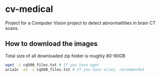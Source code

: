 # cv-medical
Project for a Computer Vision project to detect abnormatlities in brain CT scans.

## How to download the images  
Total size of all downloaded zip folder is roughly 80-90GB

```bash
wget -i cq500_files.txt # If you have wget
aria2c -x5 -i cq500_files.txt # If you have aria2, recommended
```
